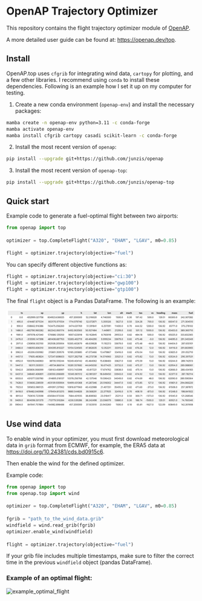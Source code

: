 # OpenAP Trajectory Optimizer

This repository contains the flight trajectory optimizer module of [OpenAP](https://github.com/junzis/openap).

A more detailed user guide can be found at: https://openap.dev/top.

## Install

OpenAP.top uses `cfgrib` for integrating wind data, `cartopy` for plotting, and a few other libraries. I recommend using `conda` to install these dependencies. Following is an example how I set it up on my computer for testing.

1. Create a new conda environment (`openap-env`) and install the necessary packages:

```sh
mamba create -n openap-env python=3.11 -c conda-forge
mamba activate openap-env
mamba install cfgrib cartopy casadi scikit-learn -c conda-forge
```

2. Install the most recent version of `openap`:

```sh
pip install --upgrade git+https://github.com/junzis/openap
```

3. Install the most recent version of `openap-top`:

```sh
pip install --upgrade git+https://github.com/junzis/openap-top
```

## Quick start

Example code to generate a fuel-optimal flight between two airports:

```python
from openap import top

optimizer = top.CompleteFlight("A320", "EHAM", "LGAV", m0=0.85)

flight = optimizer.trajectory(objective="fuel")
```

You can specify different objective functions as:

```python
flight = optimizer.trajectory(objective="ci:30")
flight = optimizer.trajectory(objective="gwp100")
flight = optimizer.trajectory(objective="gtp100")
```

The final `flight` object is a Pandas DataFrame. The following is an example:

![example_optimal_flight](./docs/_static/flight_dataframe.png)

## Use wind data

To enable wind in your optimizer, you must first download meteorological data in `grib` format from ECMWF, for example, the ERA5 data at https://doi.org/10.24381/cds.bd0915c6.

Then enable the wind for the defined optimizer.

Example code:

```python
from openap import top
from openap.top import wind

optimizer = top.CompleteFlight("A320", "EHAM", "LGAV", m0=0.85)

fgrib = "path_to_the_wind_data.grib"
windfield = wind.read_grib(fgrib)
optimizer.enable_wind(windfield)

flight = optimizer.trajectory(objective="fuel")
```

If your grib file includes multiple timestamps, make sure to filter the correct time in the previous `windfield` object (pandas DataFrame).

### Example of an optimal flight:

![example_optimal_flight](./docs/_static/optimal_flight_complete_example.png)
